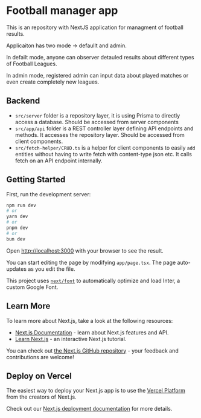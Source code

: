 # Football manager app

This is an repository with NextJS application for managment of football results.

Applicaiton has two mode -> defaullt and admin.

In defailt mode, anyone can observer detauled results about different types of Football Leagues.

In admin mode, registered admin can input data about played matches or even create completely new leagues.

## Backend

- `src/server` folder is a repository layer, it is using Prisma to directly access a database. Should be accessed from server components
- `src/app/api` folder is a REST controller layer defining API endpoints and methods. It accesses the repository layer. Should be accessed from client components.
- `src/fetch-helper/CRUD.ts` is a helper for client components to easily `add` entities without having to write fetch with content-type json etc. It calls fetch on an API endpoint internally.

## Getting Started

First, run the development server:

```bash
npm run dev
# or
yarn dev
# or
pnpm dev
# or
bun dev
```

Open [http://localhost:3000](http://localhost:3000) with your browser to see the result.

You can start editing the page by modifying `app/page.tsx`. The page auto-updates as you edit the file.

This project uses [`next/font`](https://nextjs.org/docs/basic-features/font-optimization) to automatically optimize and load Inter, a custom Google Font.

## Learn More

To learn more about Next.js, take a look at the following resources:

- [Next.js Documentation](https://nextjs.org/docs) - learn about Next.js features and API.
- [Learn Next.js](https://nextjs.org/learn) - an interactive Next.js tutorial.

You can check out [the Next.js GitHub repository](https://github.com/vercel/next.js/) - your feedback and contributions are welcome!

## Deploy on Vercel

The easiest way to deploy your Next.js app is to use the [Vercel Platform](https://vercel.com/new?utm_medium=default-template&filter=next.js&utm_source=create-next-app&utm_campaign=create-next-app-readme) from the creators of Next.js.

Check out our [Next.js deployment documentation](https://nextjs.org/docs/deployment) for more details.

